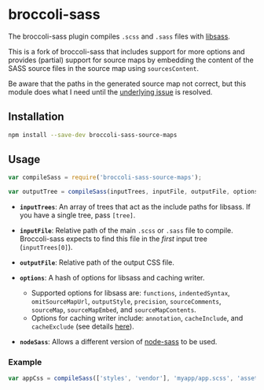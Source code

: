 # broccoli-sass

The broccoli-sass plugin compiles `.scss` and `.sass` files with
[libsass](https://github.com/sass/libsass).

This is a fork of broccoli-sass that includes support for more options and provides (partial)
support for source maps by embedding the content of the SASS source files in the source map using `sourcesContent`.

Be aware that the paths in the generated source map not correct, but this module does what I need
until the [underlying issue](https://github.com/sass/libsass/issues/908) is resolved.

## Installation

```bash
npm install --save-dev broccoli-sass-source-maps
```

## Usage

```js
var compileSass = require('broccoli-sass-source-maps');

var outputTree = compileSass(inputTrees, inputFile, outputFile, options);
```

* **`inputTrees`**: An array of trees that act as the include paths for
  libsass. If you have a single tree, pass `[tree]`.

* **`inputFile`**: Relative path of the main `.scss` or `.sass` file to compile.
  Broccoli-sass expects to find this file in the *first* input tree
  (`inputTrees[0]`).

* **`outputFile`**: Relative path of the output CSS file.

* **`options`**: A hash of options for libsass and caching writer. 
  * Supported options for libsass are:
  `functions`, `indentedSyntax`, `omitSourceMapUrl`, `outputStyle`, `precision`,
  `sourceComments`, `sourceMap`, `sourceMapEmbed`, and `sourceMapContents`.
  * Options for caching writer include: `annotation`, `cacheInclude`, and `cacheExclude` (see details [here][bcw-options]).

* **`nodeSass`**: Allows a different version of [node-sass](https://www.npmjs.com/package/node-sass) to be used.

### Example

```js
var appCss = compileSass(['styles', 'vendor'], 'myapp/app.scss', 'assets/app.css');
```

[bcw-options]: https://github.com/ember-cli/broccoli-caching-writer/tree/979abf92c83af7d625b1fd35c94b4e5f56668b18#new-cachingwriterinputnodes-options
